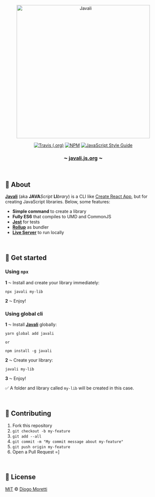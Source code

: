 <p align="center">
<img src="https://user-images.githubusercontent.com/2853428/54870888-3b2b5800-4d8b-11e9-8e3d-f56fd7692117.png" alt="Javali" width="430">
<p align="center">
  <a href="https://travis-ci.org/diogomoretti/javali/builds"><img alt="Travis (.org)" src="https://img.shields.io/travis/diogomoretti/javali.svg?style=flat-square"></a> <a href="https://www.npmjs.com/package/javali"><img alt="NPM" src="https://img.shields.io/npm/v/javali.svg?style=flat-square"></a> <a href="https://standardjs.com"><img src="https://img.shields.io/badge/code_style-standard-brightgreen.svg?style=flat-square" alt="JavaScript Style Guide" /></a>
</p>
<h3 align="center"><strong>⁓ <a href="https://javali.js.org">javali.js.org</a> ⁓</strong></h3>
</p>
<br>

## 🐗 About

**[Javali](https://javali.js.org/)** (aka **JAVA***Script* **LI***brary*) is a CLI like [Create React App](https://github.com/facebook/create-react-app), but for creating JavaScript libraries. Below, some features:

- **Simple command** to create a library
- **Fully ES6** that compiles to UMD and CommonJS
- **[Jest](https://jestjs.io/)** for tests
- **[Rollup](https://rollupjs.org)** as bundler
- **[Live Server](https://github.com/tapio/live-server)** to run locally

<br>

## 🐗 Get started

### Using `npx`

**1** ⁓ Install and create your library immediately:


```shell
npx javali my-lib
```

**2** ⁓ Enjoy!

### Using global cli

**1** ⁓ Install **[Javali](https://javali.js.org/)** globally:

```shell
yarn global add javali

or

npm install -g javali
```

**2** ⁓ Create your library:

```shell
javali my-lib
```

**3** ⁓ Enjoy!



✅ A folder and library called `my-lib` will be created in this case.

<br>

## 🐗 Contributing

1. Fork this repository
2. `git checkout -b my-feature`
3. `git add --all`
4. `git commit -m "My commit message about my-feature"`
5. `git push origin my-feature`
6. Open a Pull Request =]

<br>

## 🐗 License

[MIT](./license.md) © [Diogo Moretti](https://github.com/diogomoretti)
